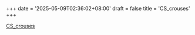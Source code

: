 +++
date = '2025-05-09T02:36:02+08:00'
draft = false
title = 'CS_crouses'
+++



[CS_crouses](https://github.com/Developer-Y/cs-video-courses)
